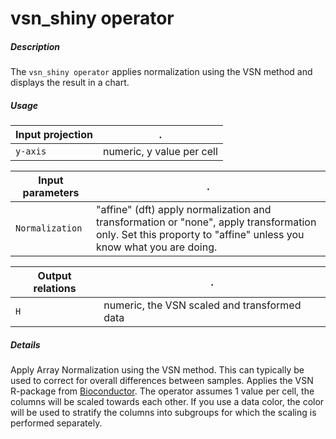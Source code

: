# vsn_shiny operator

##### Description

The `vsn_shiny operator` applies normalization using the VSN method and displays the result in a chart.

##### Usage

Input projection|.
---|---
`y-axis`        | numeric, y value per cell 

Input parameters|.
---|---
`Normalization` | "affine" (dft) apply normalization and transformation or "none", apply transformation only. Set this proporty to "affine" unless you know what you are doing.

Output relations|.
---|---
`H`          | numeric, the VSN scaled and transformed data

##### Details

Apply Array Normalization using the VSN method. This can typically be used to correct for overall differences between samples. Applies the VSN R-package from [Bioconductor](http://bioconductor.org/packages/release/bioc/vignettes/vsn/inst/doc/vsn.pdf).
The operator assumes 1 value per cell, the columns will be scaled towards each other.
If you use a data color, the color will be used to stratify the columns into subgroups for which the scaling is performed separately.
